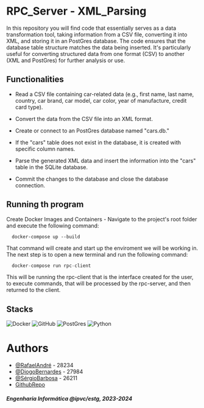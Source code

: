 # RPC_Server - XML_Parsing

In this repository you will find code that essentially serves as a data transformation tool, taking information from a CSV file, converting it into XML, and storing it in an PostGres database. The code ensures that the database table structure matches the data being inserted. It's particularly useful for converting structured data from one format (CSV) to another (XML and PostGres) for further analysis or use.

## Functionalities

- Read a CSV file containing car-related data (e.g., first name, last name, country, car brand, car model, car color, year of manufacture, credit card type).

- Convert the data from the CSV file into an XML format.

- Create or connect to an PostGres database named "cars.db."

- If the "cars" table does not exist in the database, it is created with specific column names.

- Parse the generated XML data and insert the information into the "cars" table in the SQLite database.

- Commit the changes to the database and close the database connection.

## Running th program

Create Docker Images and Containers - Navigate to the project's root folder and execute the following command:

```
  docker-compose up --build
```
That command will create and start up the enviroment we will be working in.
The next step is to open a new terminal and run the following command:

```py
  docker-compose run rpc-client
```
This will be running the rpc-client that is the interface created for the user, to execute commands, that will be processed by the rpc-server, and then returned to the client.

## Stacks

![Docker](https://img.shields.io/badge/Docker-2CA5E0?style=for-the-badge&logo=docker&logoColor=white)
![GitHub](https://img.shields.io/badge/GitHub-100000?style=for-the-badge&logo=github&logoColor=white)
![PostGres](https://img.shields.io/badge/PostgreSQL-316192?style=for-the-badge&logo=postgresql&logoColor=white)
![Python](https://img.shields.io/badge/Python-14354C?style=for-the-badge&logo=python&logoColor=white)

# Authors

- [@RafaelAndré](https://github.com/kromenz) - 28234
- [@DiogoBernardes](https://github.com/DiogoBernardes) - 27984
- [@SérgioBarbosa](https://github.com/Oigres2) - 26211
- [GithubRepo](https://github.com/kromenz/RPC_Server-XML_Parsing)

#### _Engenharia Informática @ipvc/estg, 2023-2024_
